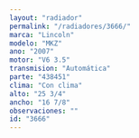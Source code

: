 ```yaml
---
layout: "radiador"
permalink: "/radiadores/3666/"
marca: "Lincoln"
modelo: "MKZ"
ano: "2007"
motor: "V6 3.5"
transmision: "Automática"
parte: "438451"
clima: "Con clima"
alto: "25 3/4"
ancho: "16 7/8"
observaciones: ""
id: "3666"
---
```


